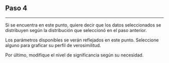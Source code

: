 ## Paso 4

------------------------------------------------------------------------

Si se encuentra en este punto, quiere decir que los datos seleccionados se distribuyen según la distribución que seleccionó en el paso anterior.

Los parámetros disponibles se verán reflejados en este punto. Seleccione alguno para graficar su perfil de verosimilitud.

Por último, modifique el nivel de significancia según su necesidad.
